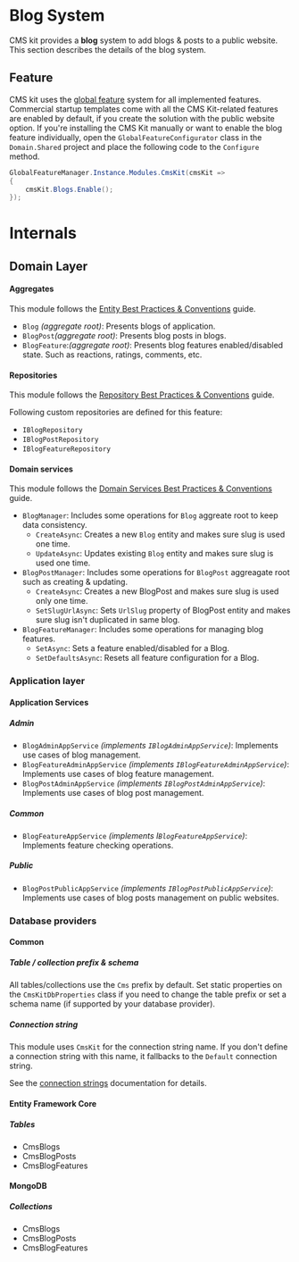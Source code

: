 # Blog System

CMS kit provides a **blog** system to add blogs & posts to a public website. This section describes the details of the blog system.

## Feature

CMS kit uses the [global feature](https://docs.abp.io/en/abp/latest/Global-Features) system for all implemented features. Commercial startup templates come with all the CMS Kit-related features are enabled by default, if you create the solution with the public website option. If you're installing the CMS Kit manually or want to enable the blog feature individually, open the `GlobalFeatureConfigurator` class in the `Domain.Shared` project and place the following code to the `Configure `method.

```csharp
GlobalFeatureManager.Instance.Modules.CmsKit(cmsKit =>
{
	cmsKit.Blogs.Enable();
});
```

# Internals

## Domain Layer

#### Aggregates

This module follows the [Entity Best Practices & Conventions](https://docs.abp.io/en/abp/latest/Best-Practices/Entities) guide.

- `Blog` _(aggregate root)_: Presents blogs of application.
- `BlogPost`_(aggregate root)_: Presents blog posts in blogs.
- `BlogFeature`:_(aggregate root)_: Presents blog features enabled/disabled state. Such as reactions, ratings, comments, etc.

#### Repositories

This module follows the [Repository Best Practices & Conventions](https://docs.abp.io/en/abp/latest/Best-Practices/Repositories) guide.

Following custom repositories are defined for this feature:

- `IBlogRepository`
- `IBlogPostRepository`
- `IBlogFeatureRepository`

#### Domain services

This module follows the [Domain Services Best Practices & Conventions](https://docs.abp.io/en/abp/latest/Best-Practices/Domain-Services) guide.

- `BlogManager`: Includes some operations for `Blog` aggreate root to keep data consistency.
  - `CreateAsync`: Creates a new `Blog` entity and makes sure slug is used one time.
  - `UpdateAsync`: Updates existing `Blog` entity and makes sure slug is used one time.
- `BlogPostManager`: Includes some operations for `BlogPost` aggreagate root such as creating & updating.
  - `CreateAsync`: Creates a new BlogPost and makes sure slug is used only one time.
  - `SetSlugUrlAsync`: Sets `UrlSlug` property of BlogPost entity and makes sure slug isn't duplicated in same blog.
- `BlogFeatureManager`: Includes some operations for managing blog features.
  - `SetAsync`: Sets a feature enabled/disabled for a Blog.
  - `SetDefaultsAsync`: Resets all feature configuration for a Blog.

### Application layer

#### Application Services

##### Admin

- `BlogAdminAppService` _(implements `IBlogAdminAppService`)_: Implements use cases of blog management.
- `BlogFeatureAdminAppService` _(implements `IBlogFeatureAdminAppService`)_: Implements use cases of blog feature management.
- `BlogPostAdminAppService` _(implements `IBlogPostAdminAppService`)_: Implements use cases of blog post management.

##### Common

- `BlogFeatureAppService` _(implements I`BlogFeatureAppService`)_: Implements feature checking operations.

##### Public

- `BlogPostPublicAppService` _(implements `IBlogPostPublicAppService`)_: Implements use cases of blog posts management on public websites.

### Database providers

#### Common

##### Table / collection prefix & schema

All tables/collections use the `Cms` prefix by default. Set static properties on the `CmsKitDbProperties` class if you need to change the table prefix or set a schema name (if supported by your database provider).

##### Connection string

This module uses `CmsKit` for the connection string name. If you don't define a connection string with this name, it fallbacks to the `Default` connection string.

See the [connection strings](https://docs.abp.io/en/abp/latest/Connection-Strings) documentation for details.

#### Entity Framework Core

##### Tables

- CmsBlogs
- CmsBlogPosts
- CmsBlogFeatures

#### MongoDB

##### Collections

- CmsBlogs
- CmsBlogPosts
- CmsBlogFeatures
